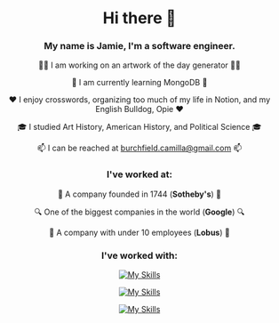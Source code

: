 <div align="center">

# Hi there 👋

### My name is Jamie, I'm a software engineer.
  

👩‍💻 I am working on an artwork of the day generator 👩‍💻

🌱 I am currently learning MongoDB 🌱
  
❤️ I enjoy crosswords, organizing too much of my life in Notion, and my English Bulldog, Opie ❤️
  
🎓 I studied Art History, American History, and Political Science 🎓
  
📫 I can be reached at burchfield.camilla@gmail.com 📫
  
  
### I've worked at:
    
🔨 A company founded in 1744 (**Sotheby's**) 🔨
  
🔍  One of the biggest companies in the world (**Google**) 🔍
  
🎨 A company with under 10 employees (**Lobus**) 🎨
  
### I've worked with:

[![My Skills](https://skillicons.dev/icons?i=js,react,redux,html,css)](https://skillicons.dev)

[![My Skills](https://skillicons.dev/icons?i=nodejs,express,rails,ruby,aws)](https://skillicons.dev)

[![My Skills](https://skillicons.dev/icons?i=mongodb,sqlite,postgres,postman,webpack)](https://skillicons.dev)

</div>

